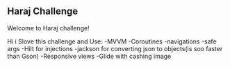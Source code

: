 ## Haraj Challenge
Welcome to Haraj challenge!

Hi i Slove this challenge and Use:
-MVVM
-Coroutines
-navigations
-safe args
-Hilt for injections
-jackson for converting json to objects(is soo faster than Gson)
-Responsive views
-Glide with cashing image 



